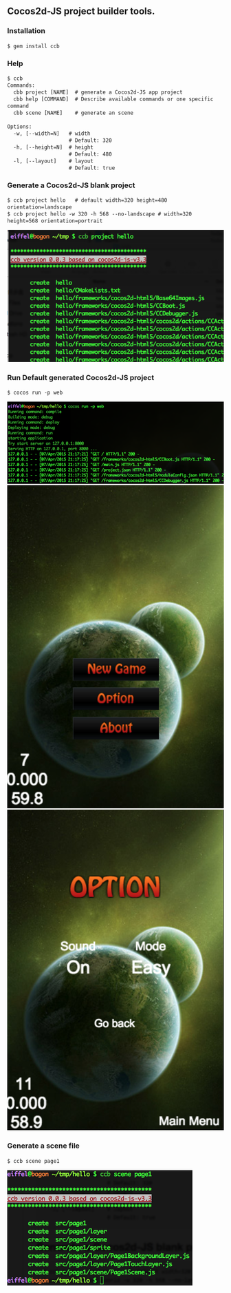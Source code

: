 ## Cocos2d-JS project builder tools.

### Installation

    $ gem install ccb 

### Help

    $ ccb 
    Commands:
      cbb project [NAME]  # generate a Cocos2d-JS app project
      cbb help [COMMAND]  # Describe available commands or one specific command
      cbb scene [NAME]    # generate an scene

    Options:
      -w, [--width=N]   # width
                        # Default: 320
      -h, [--height=N]  # height
                        # Default: 480
      -l, [--layout]    # layout
                        # Default: true

### Generate a Cocos2d-JS blank project

    $ ccb project hello   # default width=320 height=480 orientation=landscape
    $ ccb project hello -w 320 -h 568 --no-landscape # width=320 height=568 orientation=portrait  

![Screen Shot](capture1.png "Screen Shot")    

### Run Default generated Cocos2d-JS project    

    $ cocos run -p web 

![Screen Shot](capture2.png "Screen Shot") 
![Screen Shot](capture3.png "Screen Shot") 
![Screen Shot](capture4.png "Screen Shot")     	  

### Generate a scene file

    $ ccb scene page1


![Screen Shot](capture5.png "Screen Shot")
    
